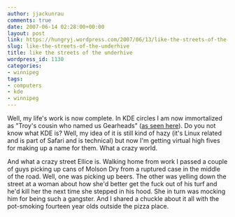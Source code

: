 ```yaml
---
author: jjackunrau
comments: true
date: 2007-06-14 02:28:00+00:00
layout: post
link: https://hungryj.wordpress.com/2007/06/13/like-the-streets-of-the-underhive/
slug: like-the-streets-of-the-underhive
title: like the streets of the underhive
wordpress_id: 1130
categories:
- winnipeg
tags:
- computers
- kde
- winnipeg
---
```


Well, my life's work is now complete.  In KDE circles I am now immortalized as "Troy's cousin who named us Gearheads" ([as seen here](http://wadejolson.wordpress.com/2007/06/13/i-heart-gearheads/)).  Do you not know what KDE is?  Well, my idea of it is still kind of hazy (it's Linux related and is part of Safari and is technical) but now I'm getting virtual high fives for making up a name for them.  What a crazy world.  
  
And what a crazy street Ellice is.  Walking home from work I passed a couple of guys picking up cans of Molson Dry from a ruptured case in the middle of the road.  Well, one was picking up beers.  The other was yelling down the street at a woman about how she'd better get the fuck out of his turf and he'd kill her the next time she stepped in his hood.  She in turn was mocking him for being such a gangster.  And I shared a chuckle about it all with the pot-smoking fourteen year olds outside the pizza place.
